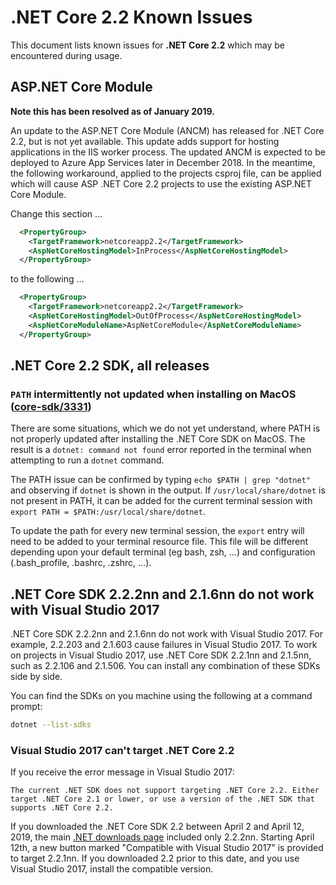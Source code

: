 # .NET Core 2.2 Known Issues

This document lists known issues for **.NET Core 2.2** which may be encountered during usage.

## ASP.NET Core Module

**Note this has been resolved as of January 2019.**

An update to the ASP.NET Core Module (ANCM) has released for .NET Core 2.2, but is not yet available. This update adds support for hosting applications in the IIS worker process. The updated ANCM is expected to be deployed to Azure App Services later in December 2018.
In the meantime, the following workaround, applied to the projects csproj file, can be applied which will cause ASP .NET Core 2.2 projects to use the existing ASP.NET Core Module.

Change this section ...

```xml
  <PropertyGroup>
    <TargetFramework>netcoreapp2.2</TargetFramework>
    <AspNetCoreHostingModel>InProcess</AspNetCoreHostingModel>
  </PropertyGroup>
```

to the following ...

```xml
  <PropertyGroup>
    <TargetFramework>netcoreapp2.2</TargetFramework>
    <AspNetCoreHostingModel>OutOfProcess</AspNetCoreHostingModel>
    <AspNetCoreModuleName>AspNetCoreModule</AspNetCoreModuleName>
  </PropertyGroup>
```

## .NET Core 2.2 SDK, all releases

### `PATH` intermittently not updated when installing on MacOS ([core-sdk/3331](https://github.com/dotnet/core-sdk/issues/3331))

There are some situations, which we do not yet understand, where PATH is not properly updated after installing the .NET Core SDK on MacOS. The result is a `dotnet: command not found` error reported in the terminal when attempting to run a `dotnet` command.

The PATH issue can be confirmed by typing `echo $PATH | grep "dotnet"` and observing if `dotnet` is shown in the output. If `/usr/local/share/dotnet` is not present in PATH, it can be added for the current terminal session with `export PATH = $PATH:/usr/local/share/dotnet`.

To update the path for every new terminal session, the `export` entry will need to be added to your terminal resource file. This file will be different depending upon your default terminal (eg bash, zsh, ...) and configuration (.bash_profile, .bashrc, .zshrc, ...).

## .NET Core SDK 2.2.2nn and 2.1.6nn do not work with Visual Studio 2017

.NET Core SDK 2.2.2nn and 2.1.6nn do not work with Visual Studio 2017. For example, 2.2.203 and 2.1.603 cause failures in Visual Studio 2017. To work on projects in Visual Studio 2017, use .NET Core SDK 2.2.1nn and 2.1.5nn, such as 2.2.106 and 2.1.506. You can install any combination of these SDKs side by side.

You can find the SDKs on you machine using the following at a command prompt:

```bash
dotnet --list-sdks
```

### Visual Studio 2017 can't target .NET Core 2.2

If you receive the error message in Visual Studio 2017:

`The current .NET SDK does not support targeting .NET Core 2.2. Either target .NET Core 2.1 or lower, or use a version of the .NET SDK that supports .NET Core 2.2.`

If you downloaded the .NET Core SDK 2.2 between April 2 and April 12, 2019, the main [.NET downloads page](https://dotnet.microsoft.com/download/) included only 2.2.2nn. Starting April 12th, a new button marked "Compatible with Visual Studio 2017" is provided to target 2.2.1nn. If you downloaded 2.2 prior to this date, and you use Visual Studio 2017, install the compatible version.

